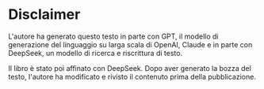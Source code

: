 # Disclaimer

L'autore ha generato questo testo in parte con GPT, il modello di generazione del linguaggio su larga scala di OpenAI, Claude e in parte con DeepSeek, un modello di ricerca e riscrittura di testo. 

Il libro è stato poi affinato con DeepSeek. Dopo aver generato la bozza del testo, l'autore ha modificato e rivisto il contenuto prima della pubblicazione.
